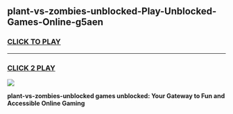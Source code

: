 
## plant-vs-zombies-unblocked-Play-Unblocked-Games-Online-g5aen
<h3>
<a href="https://premium76.site?title=plant-vs-zombies-unblocked&ref=25A">CLICK TO PLAY</a></h3>
<hr>

<h3>
<a href="https://premium76.site?title=plant-vs-zombies-unblocked&ref=25A">CLICK 2 PLAY</a>
  
</h3>

<a href="https://premium76.site?title=plant-vs-zombies-unblocked&ref=25A"><img src="https://clearcache.store/games.png"></a>


**plant-vs-zombies-unblocked games unblocked: Your Gateway to Fun and Accessible Online Gaming**
